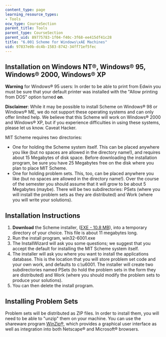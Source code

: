 ```yaml
---
content_type: page
learning_resource_types:
- Tools
ocw_type: CourseSection
parent_title: Tools
parent_type: CourseSection
parent_uid: 89775783-1f04-f40c-3f68-ee415df41c28
title: "6.001 Scheme for Windows\xAE Machines"
uid: 97837e0b-dc4b-1583-8742-34ff71ef5fec
---
```


Installation on Windows NT®, Windows® 95, Windows® 2000, Windows® XP
--------------------------------------------------------------------

**Warning** for Windows® 95 users: In order to be able to print from Edwin you must be sure that your default printer was installed with the "Allow printing from DOS" option turned **on**.

**Disclaimer**: While it may be possible to install Scheme on Windows® 98 or Windows® ME, we do not support these operating systems and can only offer limited help. We believe that this Scheme will work on Windows® 2000 and Windows® XP, but if you experience difficulties in using these systems, please let us know. Caveat Hacker.

MIT Scheme requires two directories:

*   One for holding the Scheme system itself. This can be placed anywhere you like (but no spaces are allowed in the directory name!), and requires about 15 Megabytes of disk space. Before downloading the installation program, be sure you have 25 Megabytes free on the disk where you plan to place MIT Scheme.
*   One for holding problem sets. This, too, can be placed anywhere you like (but no spaces are allowed in the directory name!). Over the course of the semester you should assume that it will grow to be about 5 Megabytes (maybe). There will be two subdirectories: PSets (where you will install the problem sets as they are distributed) and Work (where you will write your solutions).

Installation Instructions
-------------------------

1.  **Download** the Scheme installer, ([EXE - 10.8 MB](/ans7870/6/6.090/iap05/tools/win32-6001.exe)), into a temporary directory of your choice. This file is about 11 megabytes long.
2.  Run the install program, win32-6001.exe
3.  The InstallWizard will ask you some questions; we suggest that you accept the default for installing the MIT Scheme system itself.
4.  The installer will ask you where you want to install the applications database. This is the location that you will store problem set code and your own work, and defaults to c:\\u6001. The installer will create two subdirectories named PSets (to hold the problem sets in the form they are distributed) and Work (where you should modify the problem sets to produce your solutions).
5.  You can then delete the install program.

Installing Problem Sets
-----------------------

Problem sets will be distributed as ZIP files. In order to install them, you will need to be able to "unzip" them on your machine. You can use the shareware program [WinZip®](http://www.winzip.com/), which provides a graphical user interface as well as integration into both Netscape® and Microsoft® browsers.